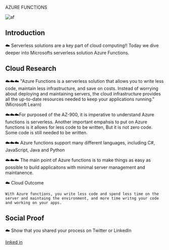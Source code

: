 
AZURE FUNCTIONS




![af](https://user-images.githubusercontent.com/102994059/197619198-ea319823-1bfc-4d6a-9f8d-71b222f9c0e6.png)

## Introduction

☁️ Serverless solutions are a key part of cloud computing!! Today we dive deeper into Microsofts serverless solution Azure Functions. 


## Cloud Research

☁️☁️☁️ "Azure Functions is a serverless solution that allows you to write less code, maintain less infrastructure, and save on costs. Instead of worrying about deploying and maintaining servers, the cloud infrastructure provides all the up-to-date resources needed to keep your applications running." (Microsoft Learn)

☁️☁️☁️For purposed of the AZ-900, it is imperative to understand Azure functions is serverless. Another important empahsis to put on Azure functions is it allows for less code to be written, But it is not zero code. Some code is still needed to be written. 

☁️☁️☁️ Azure functions support many different languages, including C#, JavaScript, Java and Python

☁️☁️☁️ The main point of Azure functions is to make things as easy as possible to build applicaitons with minimal server management and maintanence. 


☁️ Cloud Outcome

    With Azure functions, you write less code and spend less time on the server and maintaing the environment, and more time writng your code and working on your apps. 


## Social Proof

☁️ Show that you shared your process on Twitter or LinkedIn

[linked in](https://www.linkedin.com/posts/andrew-leddy_100daysofcloud-activity-6990406071785775104-XNGF?utm_source=share&utm_medium=member_desktop)
